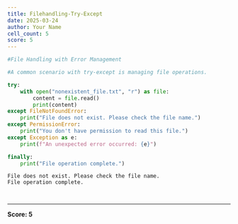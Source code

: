 ```yaml
---
title: Filehandling-Try-Except
date: 2025-03-24
author: Your Name
cell_count: 5
score: 5
---
```


```python
#File Handling with Error Management
```


```python
#A common scenario with try-except is managing file operations.
```


```python
try:
    with open("nonexistent_file.txt", "r") as file:
        content = file.read()
        print(content)
except FileNotFoundError:
    print("File does not exist. Please check the file name.")
except PermissionError:
    print("You don't have permission to read this file.")
except Exception as e:
    print(f"An unexpected error occurred: {e}")

finally:
    print("File operation complete.")
```

    File does not exist. Please check the file name.
    File operation complete.



```python

```


```python

```


---
**Score: 5**
